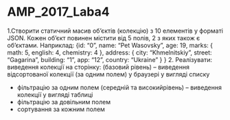 # AMP_2017_Laba4
1.Створити статичний масив об’єктів (колекцію) з 10 елементів у форматі JSON.
Кожен об’єкт повинен містити від 5 полів, 2 з яких також є об’єктами. Наприклад:
{id: “0”,
name: “Pet Wasovsky”,
age: 19,
marks: {
math: 5,
english: 4,
chemistry: 4
},
address: {
city: “Khmelnitskiy”,
street: “Gagarina”,
building: “1”,
app: “12”,
country: “Ukraine”
}
}
2.
Реалізувати: виведення колекції на сторінку:
(базовий рівень) 
– виведення відсортованої колекції (за одним полем) у браузері у вигляді списку
- фільтрацію за одним полем (середній та високийрівень) 
– виведення колекції у вигляді таблиці
- фільтрацію за довільним полем
- сортування за кожним полем
